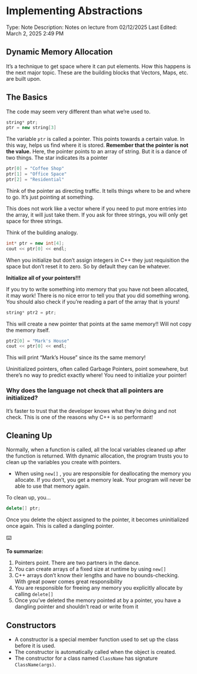 # Implementing Abstractions

Type: Note
Description: Notes on lecture from 02/12/2025
Last Edited: March 2, 2025 2:49 PM

## Dynamic Memory Allocation

It’s a technique to get space where it can put elements. How this happens is the next major topic. These are the building blocks that Vectors, Maps, etc. are built upon.

## The Basics

The code may seem very different than what we’re used to.

```cpp
string* ptr;
ptr = new string[3]
```

The variable `ptr` is called a pointer. This points towards a certain value. In this way, helps us find where it is stored. **Remember that the pointer is not the value.** Here, the pointer points to an array of string. But it is a dance of two things. The star indicates its a pointer

```cpp
ptr[0] = "Coffee Shop"
ptr[1] = "Office Space"
ptr[2] = "Residential"
```

Think of the pointer as directing traffic. It tells things where to be and where to go. It’s just pointing at something.

This does not work like a vector where if you need to put more entries into the array, it will just take them. If you ask for three strings, you will only get space for three strings.

Think of the building analogy.

```cpp
int* ptr = new int[4];
cout << ptr[0] << endl;
```

When you initialize but don’t assign integers in C++ they just requisition the space but don’t reset it to zero. So by default they can be whatever.

<aside>

**Initialize all of your pointers!!!**

</aside>

If you try to write something into memory that you have not been allocated, it may work! There is no nice error to tell you that you did something wrong. You should also check if you’re reading a part of the array that is yours!

```cpp
string* ptr2 = ptr;
```

This will create a new pointer that points at the same memory!! Will not copy the memory itself.

```cpp
ptr2[0] = "Mark's House"
cout << ptr[0] << endl;
```

This will print “Mark’s House” since its the same memory!

Uninitialized pointers, often called Garbage Pointers, point somewhere, but there’s no way to predict exactly where! You need to initialize your pointer!

### Why does the language not check that all pointers are initialized?

It’s faster to trust that the developer knows what they’re doing and not check. This is one of the reasons why C++ is so performant!

## Cleaning Up

Normally, when a function is called, all the local variables cleaned up after the function is returned. With dynamic allocation, the program trusts you to clean up the variables you create with pointers.

- When using `new[]` , you are responsible for deallocating the memory you allocate. If you don’t, you get a memory leak. Your program will never be able to use that memory again.

To clean up, you…

```cpp
delete[] ptr;
```

Once you delete the object assigned to the pointer, it becomes uninitialized once again. This is called a dangling pointer.

<aside>
⌨️

**To summarize:**

1. Pointers point. There are two partners in the dance.
2. You can create arrays of a fixed size at runtime by using `new[]` 
3. C++ arrays don’t know their lengths and have no bounds-checking. With great power comes great responsibility
4. You are responsible for freeing any memory you explicitly allocate by calling `delete[]` 
5. Once you’ve deleted the memory pointed at by a pointer, you have a dangling pointer and shouldn’t read or write from it
</aside>

## Constructors

- A constructor is a special member function used to set up the class before it is used.
- The constructor is automatically called when the object is created.
- The constructor for a class named `ClassName` has signature `ClassName(args)`.